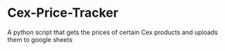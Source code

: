 # Cex-Price-Tracker
A python script that gets the prices of certain Cex products and uploads them to google sheets
